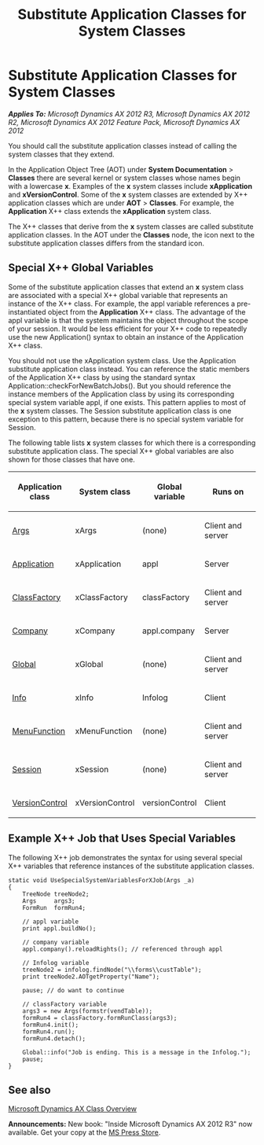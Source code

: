 ﻿---
title: Substitute Application Classes for System Classes
TOCTitle: Substitute Application Classes for System Classes
ms:assetid: ac0c0348-843d-4030-bc42-11910a3933fe
ms:mtpsurl: https://msdn.microsoft.com/en-us/library/Aa853915(v=AX.60)
ms:contentKeyID: 35249698
ms.date: 05/18/2015
mtps_version: v=AX.60
---

# Substitute Application Classes for System Classes 


_**Applies To:** Microsoft Dynamics AX 2012 R3, Microsoft Dynamics AX 2012 R2, Microsoft Dynamics AX 2012 Feature Pack, Microsoft Dynamics AX 2012_

You should call the substitute application classes instead of calling the system classes that they extend.

In the Application Object Tree (AOT) under **System Documentation** \> **Classes** there are several kernel or system classes whose names begin with a lowercase **x**. Examples of the **x** system classes include **xApplication** and **xVersionControl**. Some of the **x** system classes are extended by X++ application classes which are under **AOT** \> **Classes**. For example, the **Application** X++ class extends the **xApplication** system class.

The X++ classes that derive from the **x** system classes are called substitute application classes. In the AOT under the **Classes** node, the icon next to the substitute application classes differs from the standard icon.

## Special X++ Global Variables

Some of the substitute application classes that extend an **x** system class are associated with a special X++ global variable that represents an instance of the X++ class. For example, the appl variable references a pre-instantiated object from the **Application** X++ class. The advantage of the appl variable is that the system maintains the object throughout the scope of your session. It would be less efficient for your X++ code to repeatedly use the new Application() syntax to obtain an instance of the Application X++ class.

You should not use the xApplication system class. Use the Application substitute application class instead. You can reference the static members of the Application X++ class by using the standard syntax Application::checkForNewBatchJobs(). But you should reference the instance members of the Application class by using its corresponding special system variable appl, if one exists. This pattern applies to most of the **x** system classes. The Session substitute application class is one exception to this pattern, because there is no special system variable for Session.

The following table lists **x** system classes for which there is a corresponding substitute application class. The special X++ global variables are also shown for those classes that have one.

<table>
<colgroup>
<col style="width: 25%" />
<col style="width: 25%" />
<col style="width: 25%" />
<col style="width: 25%" />
</colgroup>
<thead>
<tr class="header">
<th><p>Application class</p></th>
<th><p>System class</p></th>
<th><p>Global variable</p></th>
<th><p>Runs on</p></th>
</tr>
</thead>
<tbody>
<tr class="odd">
<td><p><a href="https://msdn.microsoft.com/en-us/library/gg802600(v=ax.60)">Args</a></p></td>
<td><p>xArgs</p></td>
<td><p>(none)</p></td>
<td><p>Client and server</p></td>
</tr>
<tr class="even">
<td><p><a href="https://msdn.microsoft.com/en-us/library/gg801797(v=ax.60)">Application</a></p></td>
<td><p>xApplication</p></td>
<td><p>appl</p></td>
<td><p>Server</p></td>
</tr>
<tr class="odd">
<td><p><a href="https://msdn.microsoft.com/en-us/library/gg835446(v=ax.60)">ClassFactory</a></p></td>
<td><p>xClassFactory</p></td>
<td><p>classFactory</p></td>
<td><p>Client and server</p></td>
</tr>
<tr class="even">
<td><p><a href="https://msdn.microsoft.com/en-us/library/gg835524(v=ax.60)">Company</a></p></td>
<td><p>xCompany</p></td>
<td><p>appl.company</p></td>
<td><p>Server</p></td>
</tr>
<tr class="odd">
<td><p><a href="https://msdn.microsoft.com/en-us/library/gg836018(v=ax.60)">Global</a></p></td>
<td><p>xGlobal</p></td>
<td><p>(none)</p></td>
<td><p>Client and server</p></td>
</tr>
<tr class="even">
<td><p><a href="https://msdn.microsoft.com/en-us/library/gg836364(v=ax.60)">Info</a></p></td>
<td><p>xInfo</p></td>
<td><p>Infolog</p></td>
<td><p>Client</p></td>
</tr>
<tr class="odd">
<td><p><a href="https://msdn.microsoft.com/en-us/library/gg912148(v=ax.60)">MenuFunction</a></p></td>
<td><p>xMenuFunction</p></td>
<td><p>(none)</p></td>
<td><p>Client and server</p></td>
</tr>
<tr class="even">
<td><p><a href="https://msdn.microsoft.com/en-us/library/gg821192(v=ax.60)">Session</a></p></td>
<td><p>xSession</p></td>
<td><p>(none)</p></td>
<td><p>Client and server</p></td>
</tr>
<tr class="odd">
<td><p><a href="https://msdn.microsoft.com/en-us/library/gg821219(v=ax.60)">VersionControl</a></p></td>
<td><p>xVersionControl</p></td>
<td><p>versionControl</p></td>
<td><p>Client</p></td>
</tr>
</tbody>
</table>


## Example X++ Job that Uses Special Variables

The following X++ job demonstrates the syntax for using several special X++ variables that reference instances of the substitute application classes.

    static void UseSpecialSystemVariablesForXJob(Args _a)
    {
        TreeNode treeNode2;
        Args     args3;
        FormRun  formRun4;
        
        // appl variable
        print appl.buildNo();
     
        // company variable
        appl.company().reloadRights(); // referenced through appl
     
        // Infolog variable
        treeNode2 = infolog.findNode("\\forms\\custTable");
        print treeNode2.AOTgetProperty("Name");
     
        pause; // do want to continue
        
        // classFactory variable
        args3 = new Args(formstr(vendTable));
        formRun4 = classFactory.formRunClass(args3);
        formRun4.init();
        formRun4.run();
        formRun4.detach();
     
        Global::info("Job is ending. This is a message in the Infolog.");
        pause;
    }

## See also

[Microsoft Dynamics AX Class Overview](microsoft-dynamics-ax-class-overview.md)

  
**Announcements:** New book: "Inside Microsoft Dynamics AX 2012 R3" now available. Get your copy at the [MS Press Store](https://www.microsoftpressstore.com/store/inside-microsoft-dynamics-ax-2012-r3-9780735685109).

